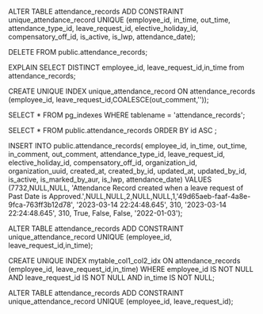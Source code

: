 ALTER TABLE attendance_records
ADD CONSTRAINT unique_attendance_record 
UNIQUE (employee_id, in_time, out_time, attendance_type_id, leave_request_id, elective_holiday_id, compensatory_off_id, is_active, is_lwp, attendance_date);

DELETE FROM public.attendance_records;

EXPLAIN SELECT DISTINCT employee_id, leave_request_id,in_time from attendance_records;

CREATE UNIQUE INDEX unique_attendance_record  ON attendance_records (employee_id, leave_request_id,COALESCE(out_comment,''));

SELECT * FROM pg_indexes WHERE tablename = 'attendance_records';

SELECT * FROM public.attendance_records
ORDER BY id ASC ;

INSERT INTO public.attendance_records(
     employee_id, in_time, out_time, in_comment, out_comment, attendance_type_id, leave_request_id, elective_holiday_id, compensatory_off_id, organization_id, organization_uuid, created_at, created_by_id, updated_at, updated_by_id, is_active, is_marked_by_aur, is_lwp, attendance_date)
    VALUES (7732,NULL,NULL, 'Attendance Record created when a leave request of Past Date is Approved.',NULL,NULL,2,NULL,NULL,1,'49d65aeb-faaf-4a8e-9fca-763ff3b12d78', '2023-03-14 22:24:48.645', 310, '2023-03-14 22:24:48.645', 310, True, False, False, '2022-01-03');

ALTER TABLE attendance_records
ADD CONSTRAINT unique_attendance_record 
UNIQUE  (employee_id, leave_request_id,in_time);

CREATE UNIQUE INDEX mytable_col1_col2_idx ON attendance_records (employee_id, leave_request_id,in_time)
  WHERE employee_id IS NOT NULL AND leave_request_id IS NOT NULL AND in_time IS NOT NULL;
  
  
ALTER TABLE attendance_records
ADD CONSTRAINT unique_attendance_record 
UNIQUE (employee_id, leave_request_id);